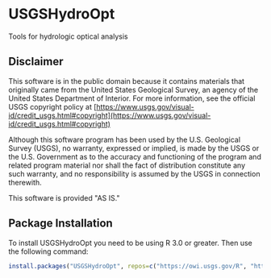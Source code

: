 USGSHydroOpt
============

Tools for hydrologic optical analysis

Disclaimer
----------
This software is in the public domain because it contains materials that originally came from the United States Geological Survey, an agency of the United States Department of Interior. For more information, see the official USGS copyright policy at [https://www.usgs.gov/visual-id/credit_usgs.html#copyright](https://www.usgs.gov/visual-id/credit_usgs.html#copyright)

Although this software program has been used by the U.S. Geological Survey (USGS), no warranty, expressed or implied, is made by the USGS or the U.S. Government as to the accuracy and functioning of the program and related program material nor shall the fact of distribution constitute any such warranty, and no responsibility is assumed by the USGS in connection therewith.

This software is provided "AS IS."


Package Installation
---------------------------------

To install USGSHydroOpt you need to be using R 3.0 or greater. Then use the following command:

```r
install.packages("USGSHydroOpt", repos=c("https://owi.usgs.gov/R", "http://cran.us.r-project.org"))
```
